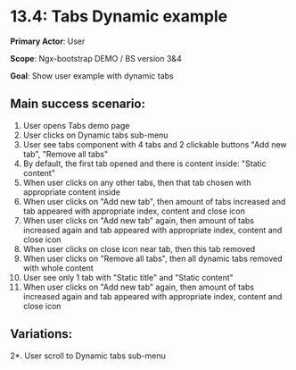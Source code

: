 13.4: Tabs Dynamic example
==========================
**Primary Actor**: User

**Scope**: Ngx-bootstrap DEMO / BS version 3&4

**Goal**: Show user example with dynamic tabs

Main success scenario:
----------------------
1. User opens Tabs demo page
2. User clicks on Dynamic tabs sub-menu
3. User see tabs component with 4 tabs and 2 clickable buttons "Add new tab", "Remove all tabs"
4. By default, the first tab opened and there is content inside: "Static content"
5. When user clicks on any other tabs, then that tab chosen with appropriate content inside
6. When user clicks on "Add new tab", then amount of tabs increased and tab appeared with appropriate index, content and close icon
7. When user clicks on "Add new tab" again, then amount of tabs increased again and tab appeared with appropriate index, content and close icon
8. When user clicks on close icon near tab, then this tab removed
9. When user clicks on "Remove all tabs", then all dynamic tabs removed with whole content
10. User see only 1 tab with "Static title" and "Static content"
11. When user clicks on "Add new tab" again, then amount of tabs increased again and tab appeared with appropriate index, content and close icon

Variations:
-----------
2*. User scroll to Dynamic tabs sub-menu
